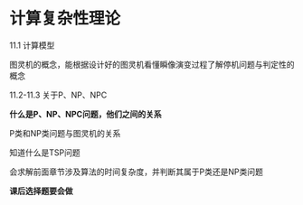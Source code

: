 # 计算复杂性理论

11.1 计算模型

图灵机的概念，能根据设计好的图灵机看懂瞬像演变过程了解停机问题与判定性的概念

11.2-11.3 关于P、NP、NPC

**什么是P、NP、NPC问题，他们之间的关系**

P类和NP类问题与图灵机的关系

知道什么是TSP问题

会求解前面章节涉及算法的时间复杂度，并判断其属于P类还是NP类问题

**课后选择题要会做**

